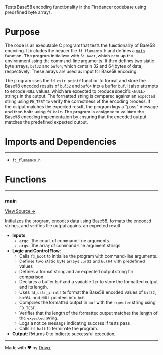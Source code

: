 <!--------------------------------------------------------------------------------->
<!-- IMPORTANT: This file is auto-generated by Driver (https://driver.ai). -------->
<!-- Manual edits may be overwritten on future commits. --------------------------->
<!--------------------------------------------------------------------------------->

Tests Base58 encoding functionality in the Firedancer codebase using predefined byte arrays.

# Purpose
The code is an executable C program that tests the functionality of Base58 encoding. It includes the header file `fd_flamenco.h` and defines a [`main`](<#main>) function. The program initializes with `fd_boot`, which sets up the environment using the command-line arguments. It then defines two static byte arrays, `buf32` and `buf64`, which contain 32 and 64 bytes of data, respectively. These arrays are used as input for Base58 encoding.

The program uses the `fd_cstr_printf` function to format and store the Base58 encoded results of `buf32` and `buf64` into a buffer `buf`. It also attempts to encode `NULL` values, which are expected to produce specific `<NULL>` strings in the output. The formatted string is compared against an `expected` string using `FD_TEST` to verify the correctness of the encoding process. If the output matches the expected result, the program logs a "pass" message and then halts using `fd_halt`. The program is designed to validate the Base58 encoding implementation by ensuring that the encoded output matches the predefined expected output.
# Imports and Dependencies

---
- `fd_flamenco.h`


# Functions

---
### main<!-- {{#callable:main}} -->
[View Source →](<../../../../src/flamenco/test_flamenco.c#L3>)

Initializes the program, encodes data using Base58, formats the encoded strings, and verifies the output against an expected result.
- **Inputs**:
    - `argc`: The count of command-line arguments.
    - `argv`: The array of command-line argument strings.
- **Logic and Control Flow**:
    - Calls `fd_boot` to initialize the program with command-line arguments.
    - Defines two static byte arrays `buf32` and `buf64` with predefined values.
    - Defines a format string and an expected output string for comparison.
    - Declares a buffer `buf` and a variable `len` to store the formatted output and its length.
    - Uses `fd_cstr_printf` to format the Base58 encoded values of `buf32`, `buf64`, and `NULL` pointers into `buf`.
    - Compares the formatted output in `buf` with the `expected` string using `FD_TEST`.
    - Verifies that the length of the formatted output matches the length of the `expected` string.
    - Logs a notice message indicating success if tests pass.
    - Calls `fd_halt` to terminate the program.
- **Output**: Returns 0 to indicate successful execution.



---
Made with ❤️ by [Driver](https://www.driver.ai/)
